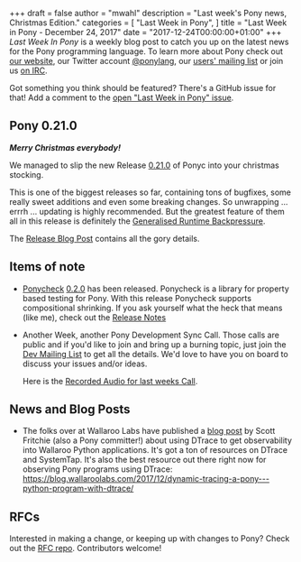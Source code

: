 +++
draft = false
author = "mwahl"
description = "Last week's Pony news, Christmas Edition."
categories = [
    "Last Week in Pony",
]
title = "Last Week in Pony - December 24, 2017"
date = "2017-12-24T00:00:00+01:00"
+++
_Last Week In Pony_ is a weekly blog post to catch you up on the latest news for the Pony programming language. To learn more about Pony check out [our website](ponylang.org), our Twitter account [@ponylang](https://twitter.com/ponylang), our [users' mailing list](https://pony.groups.io/g/user) or join us [on IRC](https://webchat.freenode.net/?channels=%23ponylang). 

Got something you think should be featured? There's a GitHub issue for that! Add a comment to the [open "Last Week in Pony" issue](https://github.com/ponylang/ponylang.github.io/issues?q=is%3Aissue+is%3Aopen+label%3Alast-week-in-pony).
<!--more-->

## Pony 0.21.0

***Merry Christmas everybody!***

We managed to slip the new Release [0.21.0](https://github.com/ponylang/ponyc/releases/tag/0.21.0) of Ponyc into your christmas stocking.

This is one of the biggest releases so far, containing tons of bugfixes, some really sweet additions and even some breaking changes. So unwrapping ... errrh ... updating is highly recommended. But the greatest feature of them all in this release is definitely the [Generalised Runtime Backpressure](https://stdlib.ponylang.org/backpressure--index).

The [Release Blog Post](https://www.ponylang.org/blog/2017/12/0.21.0-released/) contains all the gory details.

## Items of note

- [Ponycheck](https://github.com/mfelsche/ponycheck) [0.2.0](https://github.com/mfelsche/ponycheck/releases/tag/0.2.0) has been released. Ponycheck is a library for property based testing for Pony. With this release Ponycheck supports compositional shrinking. If you ask yourself what the heck that means (like me), check out the [Release Notes](https://github.com/mfelsche/ponycheck/releases/tag/0.2.0)

- Another Week, another Pony Development Sync Call. Those calls are public and if you'd like to join and bring up a burning topic, just join the [Dev Mailing List](https://pony.groups.io/g/dev) to get all the details. We'd love to have you on board to discuss your issues and/or ideas.

  Here is the [Recorded Audio for last weeks Call](https://pony.groups.io/g/dev/files/Pony%20Sync/2017_12_20).


## News and Blog Posts

- The folks over at Wallaroo Labs have published a [blog post](https://blog.wallaroolabs.com/2017/12/dynamic-tracing-a-pony---python-program-with-dtrace/) by Scott Fritchie (also a Pony committer!) about using DTrace to get observability into Wallaroo Python applications. It's got a ton of resources on DTrace and SystemTap. It's also the best resource out there right now for observing Pony programs using DTrace: https://blog.wallaroolabs.com/2017/12/dynamic-tracing-a-pony---python-program-with-dtrace/

## RFCs

Interested in making a change, or keeping up with changes to Pony? Check out the [RFC repo](https://github.com/ponylang/rfcs). Contributors welcome!

